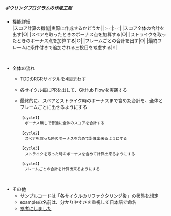 ##### ボウリングプログラムの作成工程
  - 機能詳細  
    |スコア計算の機能|実際に作成するかどうか|
    |:--:|:--:|
    |スコア全体の合計を出す|○|
    |スペアを取ったときのボーナス点を加算する|○|
    |ストライクを取ったときのボーナス点を加算する|○|
    |フレームごとの合計を出す|○|
    |最終フレームに条件付きで追加される三投目を考慮する|×|
  <br>

  - 全体の流れ  
    - TDDのRGRサイクルを4回まわす  
    - 各サイクル毎にPRを出して、GitHub Flowを実践する  
    - 最終的に、スペアとストライク時のボーナスまで含めた合計を、全体とフレームごとに出せるようにする  
    
          【cycle1】  
            ボーナス無しで普通に全体のスコアを合計する
          
          【cycle2】  
            スペアを取った時のボーナスを含めて計算出来るようにする
          
          【cycle3】  
            ストライクを取った時のボーナスを含めて計算出来るようにする  
          
          【cycle4】  
          　フレームごとの合計を計算出来るようにする
    
  <br>

  - その他  
    - サンプルコードは「各サイクルのリファクタリング後」の状態を想定
    - exampleの名前は、分かりやすさを重視して日本語で命名  
    - [参考にしました](https://thinkit.co.jp/series/5164)